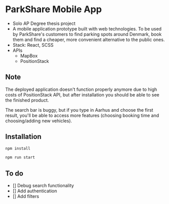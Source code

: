 # ParkShare Mobile App
- Solo AP Degree thesis project
- A mobile application prototype built with web technologies. To be used by ParkShare's customers to find parking spots around Denmark, book them and find a cheaper, more convenient alternative to the public ones.
- Stack: React, SCSS
- APIs
  - MapBox 
  - PositionStack 
  
 ## Note
 The deployed application doesn't function properly anymore due to high costs of PositionStack API, but after installation you should be able to see the finished product.
 
 The search bar is buggy, but if you type in Aarhus and choose the first result, you'll be able to access more features (choosing booking time and choosing/adding new vehicles).
 
 ## Installation
 ```bash
npm install
```

```bash
npm run start
```

## To do
- [] Debug search functionality
- [] Add authentication
- [] Add filters
